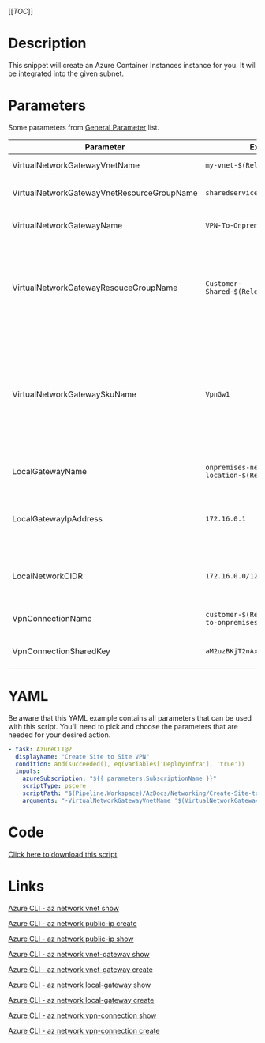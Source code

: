 [[_TOC_]]

# Description

This snippet will create an Azure Container Instances instance for you. It will be integrated into the given subnet.

# Parameters

Some parameters from [General Parameter](/Azure/AzDocs-v1/Scripts) list.

| Parameter                                  | Example Value                                            | Description                                                                                                                                                                                                                              |
| ------------------------------------------ | -------------------------------------------------------- | ---------------------------------------------------------------------------------------------------------------------------------------------------------------------------------------------------------------------------------------- |
| VirtualNetworkGatewayVnetName              | `my-vnet-$(Release.EnvironmentName)`                     | The name of the VNET.                                                                                                                                                                                                                    |
| VirtualNetworkGatewayVnetResourceGroupName | `sharedservices-rg`                                      | The resource group of the VNET.                                                                                                                                                                                                          |
| VirtualNetworkGatewayName                  | `VPN-To-Onprem`                                          | The name of the virtual network gateway.                                                                                                                                                                                                 |
| VirtualNetworkGatewayResouceGroupName      | `Customer-Shared-$(Release.EnvironmentName)`             | The resourcegroup where the virtual network gateway should be. This is usually in the same resourcegroup as your vnet.                                                                                                                   |
| VirtualNetworkGatewaySkuName               | `VpnGw1`                                                 | The SKU name for the Virtual network gateway. Accepted values: `Basic, ErGw1AZ, ErGw2AZ, ErGw3AZ, HighPerformance, Standard, UltraPerformance, VpnGw1, VpnGw1AZ, VpnGw2, VpnGw2AZ, VpnGw3, VpnGw3AZ, VpnGw4, VpnGw4AZ, VpnGw5, VpnGw5AZ` |
| LocalGatewayName                           | `onpremises-network-location-$(Release.EnvironmentName)` | The name of the local gateway to use.                                                                                                                                                                                                    |
| LocalGatewayIpAddress                      | `172.16.0.1`                                             | The local IP address for your gateway in your to-be-connected-datacenter.                                                                                                                                                                |
| LocalNetworkCIDR                           | `172.16.0.0/12`                                          | The CIDR for your to-be-connected-datacenter network.                                                                                                                                                                                    |
| VpnConnectionName                          | `customer-$(Release.EnvironmentName)-to-onpremises`      | The name for the connection resource.                                                                                                                                                                                                    |
| VpnConnectionSharedKey                     | `aM2uzBKjT2nAxwKhzS3u`                                   | The shared key for the VPN connection.                                                                                                                                                                                                   |

# YAML

Be aware that this YAML example contains all parameters that can be used with this script. You'll need to pick and choose the parameters that are needed for your desired action.

```yaml
- task: AzureCLI@2
  displayName: "Create Site to Site VPN"
  condition: and(succeeded(), eq(variables['DeployInfra'], 'true'))
  inputs:
    azureSubscription: "${{ parameters.SubscriptionName }}"
    scriptType: pscore
    scriptPath: "$(Pipeline.Workspace)/AzDocs/Networking/Create-Site-to-Site-VPN.ps1"
    arguments: "-VirtualNetworkGatewayVnetName '$(VirtualNetworkGatewayVnetName)' -VirtualNetworkGatewayVnetResourceGroupName '$(VirtualNetworkGatewayVnetResourceGroupName)' -VirtualNetworkGatewayName '$(VirtualNetworkGatewayName)' -VirtualNetworkGatewayResouceGroupName '$(VirtualNetworkGatewayResouceGroupName)' -VirtualNetworkGatewaySkuName '$(VirtualNetworkGatewaySkuName)' -LocalGatewayName '$(LocalGatewayName)' -LocalGatewayIpAddress '$(LocalGatewayIpAddress)' -LocalNetworkCIDR '$(LocalNetworkCIDR)' -VpnConnectionName '$(VpnConnectionName)' -VpnConnectionSharedKey '$(VpnConnectionSharedKey)'"
```

# Code

[Click here to download this script](../../../../src/Networking/Create-Site-to-Site-VPN.ps1)

# Links

[Azure CLI - az network vnet show](https://docs.microsoft.com/en-us/cli/azure/network/vnet?view=azure-cli-latest#az_network_vnet_show)

[Azure CLI - az network public-ip create](https://docs.microsoft.com/en-us/cli/azure/network/public-ip?view=azure-cli-latest#az_network_public_ip_create)

[Azure CLI - az network public-ip show](https://docs.microsoft.com/en-us/cli/azure/network/public-ip?view=azure-cli-latest#az_network_public_ip_show)

[Azure CLI - az network vnet-gateway show](https://docs.microsoft.com/en-us/cli/azure/network/vnet-gateway?view=azure-cli-latest#az_network_vnet_gateway_show)

[Azure CLI - az network vnet-gateway create](https://docs.microsoft.com/en-us/cli/azure/network/vnet-gateway?view=azure-cli-latest#az_network_vnet_gateway_create)

[Azure CLI - az network local-gateway show](https://docs.microsoft.com/en-us/cli/azure/network/local-gateway?view=azure-cli-latest#az_network_local_gateway_show)

[Azure CLI - az network local-gateway create](https://docs.microsoft.com/en-us/cli/azure/network/local-gateway?view=azure-cli-latest#az_network_local_gateway_create)

[Azure CLI - az network vpn-connection show](https://docs.microsoft.com/en-us/cli/azure/network/vpn-connection?view=azure-cli-latest#az_network_vpn_connection_show)

[Azure CLI - az network vpn-connection create](https://docs.microsoft.com/en-us/cli/azure/network/vpn-connection?view=azure-cli-latest#az_network_vpn_connection_create)

